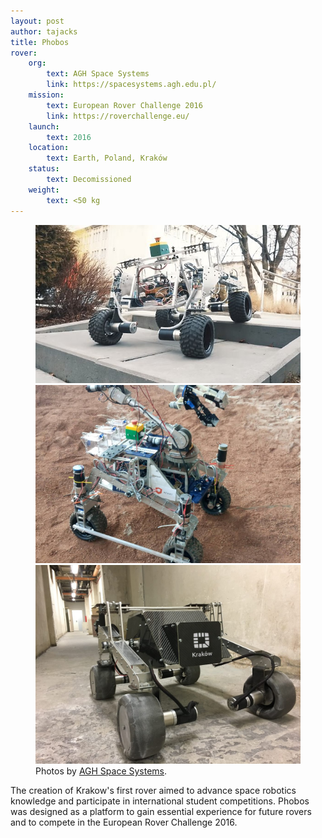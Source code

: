 ```yaml
---
layout: post
author: tajacks
title: Phobos
rover:
    org: 
        text: AGH Space Systems
        link: https://spacesystems.agh.edu.pl/
    mission: 
        text: European Rover Challenge 2016
        link: https://roverchallenge.eu/
    launch: 
        text: 2016
    location: 
        text: Earth, Poland, Kraków
    status: 
        text: Decomissioned
    weight:
        text: <50 kg
---
```


<figure>
    <img src="assets/img/phobos/1.jpg" />
    <img src="assets/img/phobos/2.png" />
    <img src="assets/img/phobos/3.jpg" />
    <figcaption>Photos by <a href="https://spacesystems.agh.edu.pl/">AGH Space Systems</a>.</figcaption>
</figure>

The creation of Krakow's first rover aimed to advance space robotics knowledge and participate in international student competitions. Phobos was designed as a platform to gain essential experience for future rovers and to compete in the European Rover Challenge 2016.

<!--more-->